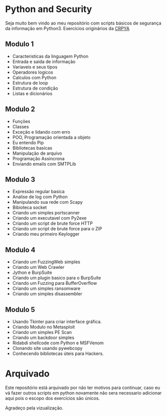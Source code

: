 # Python and Security

Seja muito bem vindo ao meu repositório com scripts básicos de segurança da informação em Python3.
Exercícios originários da [CRPYA](https://github.com/CyberSecurityUP/CRPYA)

## Modulo 1

- Caracteristicas da linguagem Python
- Entrada e saida de informação
- Variaveis e seus tipos
- Operadores logicos
- Calculos com Python
- Estrutura de loop
- Estrutura de condição
- Listas e dicionários

## Modulo 2

- Funções
- Classes
- Exceção e lidando com erro
- POO, Programação orientada a objeto
- Eu entendo Pip
- Bibliotecas basicas
- Manipulação de arquivo
- Programação Assincrona
- Enviando emails com SMTPLib

## Modulo 3

- Expressão regular basica
- Analise de log com Python
- Manipulando sua rede com Scapy
- Bibioteca socket
- Criando um simples portscanner
- Criando um executavel com Py2exe
- Criando um script de brute force HTTP
- Criando um script de brute force para o ZIP
- Criando meu primeiro Keylogger

## Modulo 4

- Criando um FuzzingWeb simples
- Criando um Web Crawler
- Jython e BurpSuite
- Criando um plugin basico para o BurpSuite
- Criando um Fuzzing para BufferOverflow
- Criando um simples ransomware
- Criando um simples disassembler

## Modulo 5

- Usando Tkinter para criar interface gráfica.
- Criando Modulo no Metasploit
- Criando um simples PE Scan
- Criando um backdoor simples
- Ridabdi shellcode com Python e MSFVenom
- Clonando site usando pywebcopy
- Conhecendo bibliotecas úteis para Hackers.

# Arquivado
Este repositório está arquivado por não ter motivos para continuar, caso eu vá fazer outros scripts em python novamente não sera necessario adicionar aqui pois o escopo dos exercícios são únicos. 

Agradeço pela vizualização.
